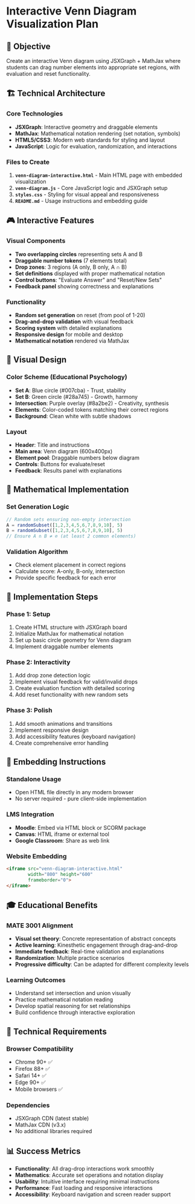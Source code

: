 # Interactive Venn Diagram Visualization Plan

## 🎯 **Objective**
Create an interactive Venn diagram using JSXGraph + MathJax where students can drag number elements into appropriate set regions, with evaluation and reset functionality.

## 🏗️ **Technical Architecture**

### **Core Technologies**
- **JSXGraph**: Interactive geometry and draggable elements
- **MathJax**: Mathematical notation rendering (set notation, symbols)
- **HTML5/CSS3**: Modern web standards for styling and layout
- **JavaScript**: Logic for evaluation, randomization, and interactions

### **Files to Create**
1. **`venn-diagram-interactive.html`** - Main HTML page with embedded visualization
2. **`venn-diagram.js`** - Core JavaScript logic and JSXGraph setup
3. **`styles.css`** - Styling for visual appeal and responsiveness
4. **`README.md`** - Usage instructions and embedding guide

## 🎮 **Interactive Features**

### **Visual Components**
- **Two overlapping circles** representing sets A and B
- **Draggable number tokens** (7 elements total)
- **Drop zones**: 3 regions (A only, B only, A ∩ B)
- **Set definitions** displayed with proper mathematical notation
- **Control buttons**: "Evaluate Answer" and "Reset/New Sets"
- **Feedback panel** showing correctness and explanations

### **Functionality**
- **Random set generation** on reset (from pool of 1-20)
- **Drag-and-drop validation** with visual feedback
- **Scoring system** with detailed explanations
- **Responsive design** for mobile and desktop
- **Mathematical notation** rendered via MathJax

## 🎨 **Visual Design**

### **Color Scheme** (Educational Psychology)
- **Set A**: Blue circle (#007cba) - Trust, stability
- **Set B**: Green circle (#28a745) - Growth, harmony  
- **Intersection**: Purple overlay (#8a2be2) - Creativity, synthesis
- **Elements**: Color-coded tokens matching their correct regions
- **Background**: Clean white with subtle shadows

### **Layout**
- **Header**: Title and instructions
- **Main area**: Venn diagram (600x400px)
- **Element pool**: Draggable numbers below diagram
- **Controls**: Buttons for evaluate/reset
- **Feedback**: Results panel with explanations

## 🧮 **Mathematical Implementation**

### **Set Generation Logic**
```javascript
// Random sets ensuring non-empty intersection
A = randomSubset([1,2,3,4,5,6,7,8,9,10], 5)
B = randomSubset([1,2,3,4,5,6,7,8,9,10], 5)
// Ensure A ∩ B ≠ ∅ (at least 2 common elements)
```

### **Validation Algorithm**
- Check element placement in correct regions
- Calculate score: A-only, B-only, intersection
- Provide specific feedback for each error

## 🚀 **Implementation Steps**

### **Phase 1: Setup**
1. Create HTML structure with JSXGraph board
2. Initialize MathJax for mathematical notation
3. Set up basic circle geometry for Venn diagram
4. Implement draggable number elements

### **Phase 2: Interactivity**
1. Add drop zone detection logic
2. Implement visual feedback for valid/invalid drops
3. Create evaluation function with detailed scoring
4. Add reset functionality with new random sets

### **Phase 3: Polish**
1. Add smooth animations and transitions
2. Implement responsive design
3. Add accessibility features (keyboard navigation)
4. Create comprehensive error handling

## 📱 **Embedding Instructions**

### **Standalone Usage**
- Open HTML file directly in any modern browser
- No server required - pure client-side implementation

### **LMS Integration**
- **Moodle**: Embed via HTML block or SCORM package
- **Canvas**: HTML iframe or external tool
- **Google Classroom**: Share as web link

### **Website Embedding**
```html
<iframe src="venn-diagram-interactive.html" 
        width="800" height="600" 
        frameborder="0">
</iframe>
```

## 🎓 **Educational Benefits**

### **MATE 3001 Alignment**
- **Visual set theory**: Concrete representation of abstract concepts
- **Active learning**: Kinesthetic engagement through drag-and-drop
- **Immediate feedback**: Real-time validation and explanations
- **Randomization**: Multiple practice scenarios
- **Progressive difficulty**: Can be adapted for different complexity levels

### **Learning Outcomes**
- Understand set intersection and union visually
- Practice mathematical notation reading
- Develop spatial reasoning for set relationships
- Build confidence through interactive exploration

## 🔧 **Technical Requirements**

### **Browser Compatibility**
- Chrome 90+ ✅
- Firefox 88+ ✅  
- Safari 14+ ✅
- Edge 90+ ✅
- Mobile browsers ✅

### **Dependencies**
- JSXGraph CDN (latest stable)
- MathJax CDN (v3.x)
- No additional libraries required

## 📊 **Success Metrics**
- **Functionality**: All drag-drop interactions work smoothly
- **Mathematics**: Accurate set operations and notation display  
- **Usability**: Intuitive interface requiring minimal instructions
- **Performance**: Fast loading and responsive interactions
- **Accessibility**: Keyboard navigation and screen reader support